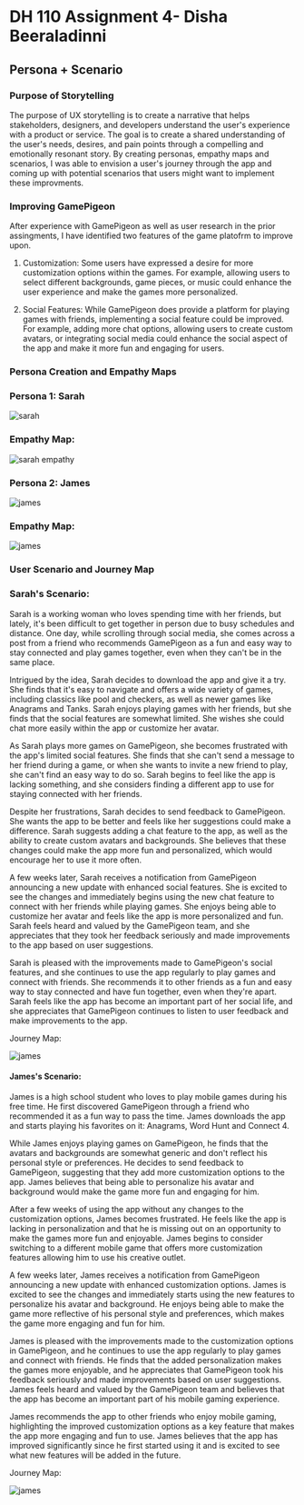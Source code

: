 # DH 110 Assignment 4- Disha Beeraladinni

## Persona + Scenario

### Purpose of Storytelling

The purpose of UX storytelling is to create a narrative that helps stakeholders, designers, and developers understand the user's experience with a product or service. The goal is to create a shared understanding of the user's needs, desires, and pain points through a compelling and emotionally resonant story. By creating personas, empathy maps and scenarios, I was able to envision a user's journey through the app and coming up with potential scenarios that users might want to implement these improvments. 

### Improving GamePigeon

After experience with GamePigeon as well as user research in the prior assingments, I have identified two features of the game platofrm to improve upon.

1. Customization: Some users have expressed a desire for more customization options within the games. For example, allowing users to select different backgrounds, game pieces, or music could enhance the user experience and make the games more personalized.

2. Social Features: While GamePigeon does provide a platform for playing games with friends, implementing a social feature could be improved. For example, adding more chat options, allowing users to create custom avatars, or integrating social media could enhance the social aspect of the app and make it more fun and engaging for users.


### Persona Creation and Empathy Maps

### Persona 1: Sarah

![sarah](sarah.png)


### Empathy Map:

![sarah empathy](empathy1.png)


### Persona 2: James

![james](james.png)


### Empathy Map:

![james](empathyjames.png)

### User Scenario and Journey Map

### Sarah's Scenario:

Sarah is a working woman who loves spending time with her friends, but lately, it's been difficult to get together in person due to busy schedules and distance. One day, while scrolling through social media, she comes across a post from a friend who recommends GamePigeon as a fun and easy way to stay connected and play games together, even when they can't be in the same place.

Intrigued by the idea, Sarah decides to download the app and give it a try. She finds that it's easy to navigate and offers a wide variety of games, including classics like pool and checkers, as well as newer games like Anagrams and Tanks. Sarah enjoys playing games with her friends, but she finds that the social features are somewhat limited. She wishes she could chat more easily within the app or customize her avatar.

As Sarah plays more games on GamePigeon, she becomes frustrated with the app's limited social features. She finds that she can't send a message to her friend during a game, or when she wants to invite a new friend to play, she can't find an easy way to do so. Sarah begins to feel like the app is lacking something, and she considers finding a different app to use for staying connected with her friends.

Despite her frustrations, Sarah decides to send feedback to GamePigeon. She wants the app to be better and feels like her suggestions could make a difference. Sarah suggests adding a chat feature to the app, as well as the ability to create custom avatars and backgrounds. She believes that these changes could make the app more fun and personalized, which would encourage her to use it more often.

A few weeks later, Sarah receives a notification from GamePigeon announcing a new update with enhanced social features. She is excited to see the changes and immediately begins using the new chat feature to connect with her friends while playing games. She enjoys being able to customize her avatar and feels like the app is more personalized and fun. Sarah feels heard and valued by the GamePigeon team, and she appreciates that they took her feedback seriously and made improvements to the app based on user suggestions.

Sarah is pleased with the improvements made to GamePigeon's social features, and she continues to use the app regularly to play games and connect with friends. She recommends it to other friends as a fun and easy way to stay connected and have fun together, even when they're apart. Sarah feels like the app has become an important part of her social life, and she appreciates that GamePigeon continues to listen to user feedback and make improvements to the app.

Journey Map:

![james](jmap.png)


#### James's Scenario:

James is a high school student who loves to play mobile games during his free time. He first discovered GamePigeon through a friend who recommended it as a fun way to pass the time. James downloads the app and starts playing his favorites on it: Anagrams, Word Hunt and Connect 4.

While James enjoys playing games on GamePigeon, he finds that the avatars and backgrounds are somewhat generic and don't reflect his personal style or preferences. He decides to send feedback to GamePigeon, suggesting that they add more customization options to the app. James believes that being able to personalize his avatar and background would make the game more fun and engaging for him.

After a few weeks of using the app without any changes to the customization options, James becomes frustrated. He feels like the app is lacking in personalization and that he is missing out on an opportunity to make the games more fun and enjoyable. James begins to consider switching to a different mobile game that offers more customization features allowing him to use his creative outlet.

A few weeks later, James receives a notification from GamePigeon announcing a new update with enhanced customization options. James is excited to see the changes and immediately starts using the new features to personalize his avatar and background. He enjoys being able to make the game more reflective of his personal style and preferences, which makes the game more engaging and fun for him.

James is pleased with the improvements made to the customization options in GamePigeon, and he continues to use the app regularly to play games and connect with friends. He finds that the added personalization makes the games more enjoyable, and he appreciates that GamePigeon took his feedback seriously and made improvements based on user suggestions. James feels heard and valued by the GamePigeon team and believes that the app has become an important part of his mobile gaming experience.

James recommends the app to other friends who enjoy mobile gaming, highlighting the improved customization options as a key feature that makes the app more engaging and fun to use. James believes that the app has improved significantly since he first started using it and is excited to see what new features will be added in the future.

Journey Map:

![james](jmap2.png)





